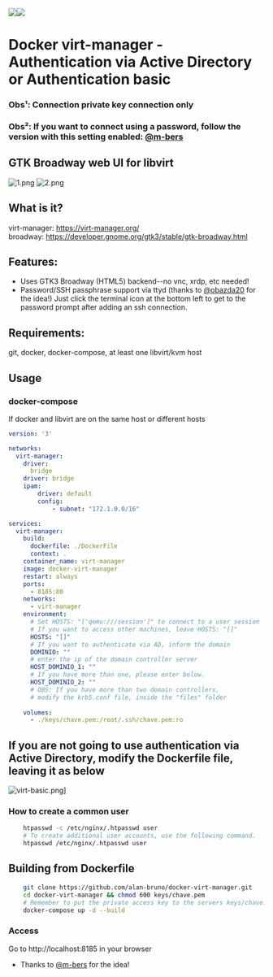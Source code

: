 [![](https://github.com/m-bers/docker-virt-manager/workflows/docker%20build/badge.svg)](https://github.com/alan-bruno/docker-virt-manager)[![](https://img.shields.io/docker/pulls/mber5/virt-manager)](https://hub.docker.com/r/alanbruno/virt-manager-login)

# Docker virt-manager - Authentication via Active Directory or Authentication basic
### Obs¹: Connection private key connection only
### Obs²: If you want to connect using a password, follow the version with this setting enabled: [@m-bers](https://github.com/m-bers/docker-virt-manager)

## GTK Broadway web UI for libvirt

![1.png](https://i.postimg.cc/wxkKRKHf/1.png)
![2.png](https://i.postimg.cc/zvxPtrGq/2.png)

## What is it? 
virt-manager: https://virt-manager.org/  
broadway: https://developer.gnome.org/gtk3/stable/gtk-broadway.html


## Features:
* Uses GTK3 Broadway (HTML5) backend--no vnc, xrdp, etc needed!
* Password/SSH passphrase support via ttyd (thanks to [@obazda20](https://github.com/obazda20/docker-virt-manager) for the idea!) Just click the terminal icon at the bottom left to get to the password prompt after adding an ssh connection. 

## Requirements:
git, docker, docker-compose, at least one libvirt/kvm host

## Usage

### docker-compose

If docker and libvirt are on the same host or different hosts
```yaml
version: '3'

networks:
  virt-manager:
    driver:
      bridge
    driver: bridge
    ipam:
        driver: default
        config:
            - subnet: "172.1.0.0/16"

services:  
  virt-manager:
    build:
      dockerfile: ./DockerFile
      context: .
    container_name: virt-manager
    image: docker-virt-manager
    restart: always
    ports:
      - 8185:80
    networks:
      - virt-manager
    environment:
      # Set HOSTS: "['qemu:///session']" to connect to a user session
      # If you want to access other machines, leave HOSTS: "[]"
      HOSTS: "[]"
      # If you want to authenticate via AD, inform the domain
      DOMINIO: ""
      # enter the ip of the domain controller server
      HOST_DOMINIO_1: ""
      # If you have more than one, please enter below.
      HOST_DOMINIO_2: ""
      # OBS: If you have more than two domain controllers, 
      # modify the krb5.conf file, inside the "files" folder
      
    volumes:
      - ./keys/chave.pem:/root/.ssh/chave.pem:ro
```
## If you are not going to use authentication via Active Directory, modify the Dockerfile file, leaving it as below

![virt-basic.png](https://i.postimg.cc/d1t2WTkT/virt-basic.png)]

### How to create a common user

```bash
    htpasswd -c /etc/nginx/.htpasswd user
    # To create additional user accounts, use the following command.
    htpasswd /etc/nginx/.htpasswd user
```
## Building from Dockerfile

```bash
    git clone https://github.com/alan-bruno/docker-virt-manager.git
    cd docker-virt-manager && chmod 600 keys/chave.pem
    # Remember to put the private access key to the servers keys/chave.pem
    docker-compose up -d --build
```

### Access

Go to http://localhost:8185 in your browser





* Thanks to [@m-bers](https://github.com/m-bers/docker-virt-manager) for the idea!
